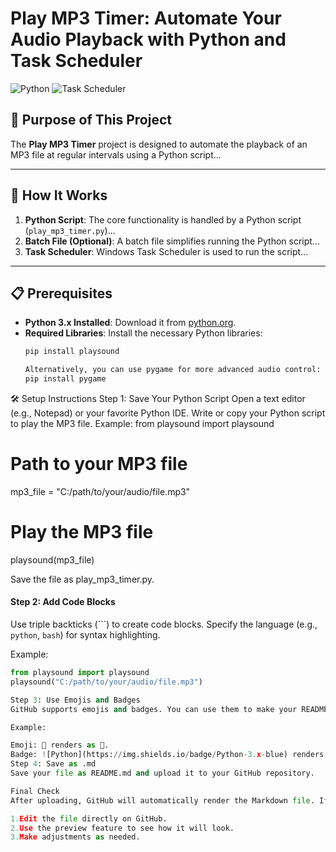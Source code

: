 # Play MP3 Timer: Automate Your Audio Playback with Python and Task Scheduler

![Python](https://img.shields.io/badge/Python-3.x-blue)
![Task Scheduler](https://img.shields.io/badge/Windows-Task%20Scheduler-green)

## 🎵 Purpose of This Project

The **Play MP3 Timer** project is designed to automate the playback of an MP3 file at regular intervals using a Python script...

---

## 🚀 How It Works

1. **Python Script**: The core functionality is handled by a Python script (`play_mp3_timer.py`)...
2. **Batch File (Optional)**: A batch file simplifies running the Python script...
3. **Task Scheduler**: Windows Task Scheduler is used to run the script...

---

## 📋 Prerequisites

- **Python 3.x Installed**: Download it from [python.org](https://www.python.org/downloads/).
- **Required Libraries**: Install the necessary Python libraries:
  ```bash
  pip install playsound

  Alternatively, you can use pygame for more advanced audio control:
  pip install pygame

🛠️ Setup Instructions
Step 1: Save Your Python Script
Open a text editor (e.g., Notepad) or your favorite Python IDE.
Write or copy your Python script to play the MP3 file. Example:
from playsound import playsound

# Path to your MP3 file
mp3_file = "C:/path/to/your/audio/file.mp3"

# Play the MP3 file
playsound(mp3_file)

Save the file as play_mp3_timer.py.

#### Step 2: Add Code Blocks
Use triple backticks (```) to create code blocks. Specify the language (e.g., `python`, `bash`) for syntax highlighting.

Example:
```python
from playsound import playsound
playsound("C:/path/to/your/audio/file.mp3")

Step 3: Use Emojis and Badges
GitHub supports emojis and badges. You can use them to make your README visually appealing.

Example:

Emoji: 🎵 renders as 🎵.
Badge: ![Python](https://img.shields.io/badge/Python-3.x-blue) renders as Python .
Step 4: Save as .md
Save your file as README.md and upload it to your GitHub repository.

Final Check
After uploading, GitHub will automatically render the Markdown file. If something doesn’t look right:

1.Edit the file directly on GitHub.
2.Use the preview feature to see how it will look.
3.Make adjustments as needed.
